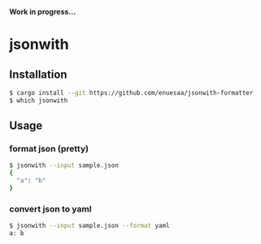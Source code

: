 **Work in progress...**

# jsonwith

## Installation
~~~sh
$ cargo install --git https://github.com/enuesaa/jsonwith-formatter
$ which jsonwith
~~~

## Usage
### format json (pretty)
~~~sh
$ jsonwith --input sample.json
{
  "a": "b"
}
~~~

### convert json to yaml
~~~sh
$ jsonwith --input sample.json --format yaml
a: b
~~~
